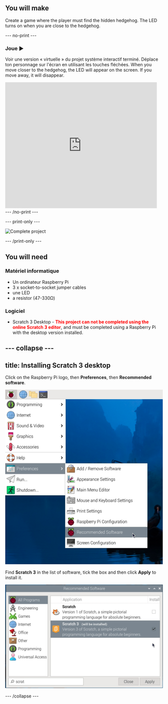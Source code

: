 ## You will make

Create a game where the player must find the hidden hedgehog. The LED turns on when you are close to the hedgehog.

--- no-print ---

### Joue ▶️
Voir une version « virtuelle » du projet système interactif terminé. Déplace ton personnage sur l'écran en utilisant les touches fléchées. When you move closer to the hedgehog, the LED will appear on the screen. If you move away, it will disappear.

<div class="scratch-preview">
  <iframe allowtransparency="true" width="485" height="402" src="https://scratch.mit.edu/projects/embed/492829675/?autostart=false" frameborder="0"></iframe>
</div>
--- /no-print ---

--- print-only ---

![Complete project](images/showcase_static.png)

--- /print-only ---

## You will need

### Matériel informatique

+ Un ordinateur Raspberry Pi
+ 3 x socket-to-socket jumper cables
+ une LED
+ a resistor (47-330Ω)

### Logiciel

+ Scratch 3 Desktop - <span style="color: #ff0000;font-weight:bold">This project can not be completed using the online Scratch 3 editor</span>, and must be completed using a Raspberry Pi with the desktop version installed.

--- collapse ---
---
title: Installing Scratch 3 desktop
---

Click on the Raspberry Pi logo, then **Preferences**, then **Recommended software**.

![A Raspberry Pi menu with Preferences and then recommended software highlighted](images/preferences.png)

Find **Scratch 3** in the list of software, tick the box and then click **Apply** to install it.

![The option Scratch 3 is selected](images/scratch3.png)

--- /collapse ---
